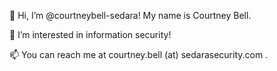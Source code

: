  👋 Hi, I’m @courtneybell-sedara!
 My name is Courtney Bell.
 
 👀 I’m interested in information security!

 📫 You can reach me at courtney.bell (at) sedarasecurity.com .

